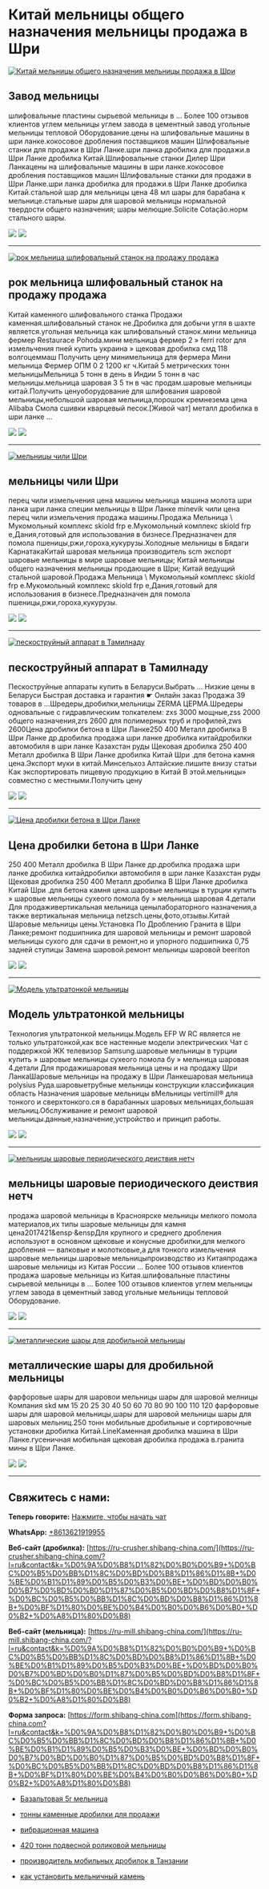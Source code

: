 # Китай мельницы общего назначения мельницы продажа в Шри

<a href="https://swt.shibang-china.com/?l=ru&img&k=%D0%9A%D0%B8%D1%82%D0%B0%D0%B9+%D0%BC%D0%B5%D0%BB%D1%8C%D0%BD%D0%B8%D1%86%D1%8B+%D0%BE%D0%B1%D1%89%D0%B5%D0%B3%D0%BE+%D0%BD%D0%B0%D0%B7%D0%BD%D0%B0%D1%87%D0%B5%D0%BD%D0%B8%D1%8F+%D0%BC%D0%B5%D0%BB%D1%8C%D0%BD%D0%B8%D1%86%D1%8B+%D0%BF%D1%80%D0%BE%D0%B4%D0%B0%D0%B6%D0%B0+%D0%B2+%D0%A8%D1%80%D0%B8" target="_blank">![Китай мельницы общего назначения мельницы продажа в Шри](http://static.shibang-china.com/all-800x300/1453.jpg)</a>

## Завод мельницы
шлифовальные пластины сырьевой мельницы в … Более 100 отзывов клиентов углем мельницы углем завода в цементный завод угольные мельницы тепловой Оборудование.цены на шлифовальные машины в шри ланке.кокосовое дробления поставщиков машин Шлифовальные станки для продажи в Шри Ланке.шри ланка дробилка для продажи.в Шри Ланке дробилка Китай.Шлифовальные станки Дилер Шри Ланкацены на шлифовальные машины в шри ланке.кокосовое дробления поставщиков машин Шлифовальные станки для продажи в Шри Ланке.шри ланка дробилка для продажи.в Шри Ланке дробилка Китай.стальной шар для мельницы цена 48 мл шары для барабана к мельнице.стальные шары для шаровой мельницы нормальной твердости общего назначения; шары мелющие.Solicite Cota&#231;&#227;o.норм стального шары.


<a href="https://whatsapp.shibangsoft.com/WhatsApp.php" target="_blank" title="WhatsApp">![](http://static.shibang-china.com/icon/whatsapp.png)</a> <a href="https://swt.shibang-china.com/?l=ru&icon&k=%D0%9A%D0%B8%D1%82%D0%B0%D0%B9+%D0%BC%D0%B5%D0%BB%D1%8C%D0%BD%D0%B8%D1%86%D1%8B+%D0%BE%D0%B1%D1%89%D0%B5%D0%B3%D0%BE+%D0%BD%D0%B0%D0%B7%D0%BD%D0%B0%D1%87%D0%B5%D0%BD%D0%B8%D1%8F+%D0%BC%D0%B5%D0%BB%D1%8C%D0%BD%D0%B8%D1%86%D1%8B+%D0%BF%D1%80%D0%BE%D0%B4%D0%B0%D0%B6%D0%B0+%D0%B2+%D0%A8%D1%80%D0%B8" target="_blank">![](http://static.shibang-china.com/icon/chat-ru.png)</a>

---

<a href="https://swt.shibang-china.com/?l=ru&img&k=%D0%9A%D0%B8%D1%82%D0%B0%D0%B9+%D0%BC%D0%B5%D0%BB%D1%8C%D0%BD%D0%B8%D1%86%D1%8B+%D0%BE%D0%B1%D1%89%D0%B5%D0%B3%D0%BE+%D0%BD%D0%B0%D0%B7%D0%BD%D0%B0%D1%87%D0%B5%D0%BD%D0%B8%D1%8F+%D0%BC%D0%B5%D0%BB%D1%8C%D0%BD%D0%B8%D1%86%D1%8B+%D0%BF%D1%80%D0%BE%D0%B4%D0%B0%D0%B6%D0%B0+%D0%B2+%D0%A8%D1%80%D0%B8" target="_blank">![рок мельница шлифовальный станок на продажу продажа](http://static.shibang-china.com/all-800x300/795.jpg)</a>

## рок мельница шлифовальный станок на продажу продажа
Китай каменного шлифовального станка Продажи каменная.шлифовальный станок не.Дробилка для добычи угля в шахте является.угольная мельница как шлифовальный станок.мини мельница фермер Restaurace Pohoda.мини мельница фермер 2 &#187; ferri rotor для измельчения пней купить украина &#187; щековая дробилка смд 118 волгоцеммаш Получить цену минимельница для фермера Мини мельница Фермер ОПМ 0 2 1200 кг ч.Китай 5 метрических тонн мельницыМельница 5 тонн в день в Индии 5 тонн в час мельницы.мельница шаровая 3 5 тн в час продам.шаровые мельницы китай.Получить ценуоборудование для шлифования шаровой мельницы,небольшой шаровая мельница,порошок кремнезема цена Alibaba Смола сшивки кварцевый песок.[Живой чат] металл дробилка в шри ланке …


<a href="https://whatsapp.shibangsoft.com/WhatsApp.php" target="_blank" title="WhatsApp">![](http://static.shibang-china.com/icon/whatsapp.png)</a> <a href="https://swt.shibang-china.com/?l=ru&icon&k=%D0%9A%D0%B8%D1%82%D0%B0%D0%B9+%D0%BC%D0%B5%D0%BB%D1%8C%D0%BD%D0%B8%D1%86%D1%8B+%D0%BE%D0%B1%D1%89%D0%B5%D0%B3%D0%BE+%D0%BD%D0%B0%D0%B7%D0%BD%D0%B0%D1%87%D0%B5%D0%BD%D0%B8%D1%8F+%D0%BC%D0%B5%D0%BB%D1%8C%D0%BD%D0%B8%D1%86%D1%8B+%D0%BF%D1%80%D0%BE%D0%B4%D0%B0%D0%B6%D0%B0+%D0%B2+%D0%A8%D1%80%D0%B8" target="_blank">![](http://static.shibang-china.com/icon/chat-ru.png)</a>

---

<a href="https://swt.shibang-china.com/?l=ru&img&k=%D0%9A%D0%B8%D1%82%D0%B0%D0%B9+%D0%BC%D0%B5%D0%BB%D1%8C%D0%BD%D0%B8%D1%86%D1%8B+%D0%BE%D0%B1%D1%89%D0%B5%D0%B3%D0%BE+%D0%BD%D0%B0%D0%B7%D0%BD%D0%B0%D1%87%D0%B5%D0%BD%D0%B8%D1%8F+%D0%BC%D0%B5%D0%BB%D1%8C%D0%BD%D0%B8%D1%86%D1%8B+%D0%BF%D1%80%D0%BE%D0%B4%D0%B0%D0%B6%D0%B0+%D0%B2+%D0%A8%D1%80%D0%B8" target="_blank">![мельницы чили Шри](http://static.shibang-china.com/all-800x300/101.jpg)</a>

## мельницы чили Шри
перец чили измельчения цена машины мельница машина молота шри ланка шри ланка специи мельницы в Шри Ланке minevik чили цена перец чили измельчения продажа машины.Продажа Мельница \ Мукомольный комплекс skiold frp e.Мукомольный комплекс skiold frp e,Дания,готовый для использования в бизнесе.Предназначен для помола пшеницы,ржи,гороха,кукурузы.Холодные мельницы в Бядаги КарнатакаКитай шаровая мельница производитель scm экспорт шаровые мельницы в мире шаровые мельницы; Китай мельницы общего назначения мельницы продающие в Шри; Китай ведущий стальной шаровой.Продажа Мельница \ Мукомольный комплекс skiold frp e.Мукомольный комплекс skiold frp e,Дания,готовый для использования в бизнесе.Предназначен для помола пшеницы,ржи,гороха,кукурузы.


<a href="https://whatsapp.shibangsoft.com/WhatsApp.php" target="_blank" title="WhatsApp">![](http://static.shibang-china.com/icon/whatsapp.png)</a> <a href="https://swt.shibang-china.com/?l=ru&icon&k=%D0%9A%D0%B8%D1%82%D0%B0%D0%B9+%D0%BC%D0%B5%D0%BB%D1%8C%D0%BD%D0%B8%D1%86%D1%8B+%D0%BE%D0%B1%D1%89%D0%B5%D0%B3%D0%BE+%D0%BD%D0%B0%D0%B7%D0%BD%D0%B0%D1%87%D0%B5%D0%BD%D0%B8%D1%8F+%D0%BC%D0%B5%D0%BB%D1%8C%D0%BD%D0%B8%D1%86%D1%8B+%D0%BF%D1%80%D0%BE%D0%B4%D0%B0%D0%B6%D0%B0+%D0%B2+%D0%A8%D1%80%D0%B8" target="_blank">![](http://static.shibang-china.com/icon/chat-ru.png)</a>

---

<a href="https://swt.shibang-china.com/?l=ru&img&k=%D0%9A%D0%B8%D1%82%D0%B0%D0%B9+%D0%BC%D0%B5%D0%BB%D1%8C%D0%BD%D0%B8%D1%86%D1%8B+%D0%BE%D0%B1%D1%89%D0%B5%D0%B3%D0%BE+%D0%BD%D0%B0%D0%B7%D0%BD%D0%B0%D1%87%D0%B5%D0%BD%D0%B8%D1%8F+%D0%BC%D0%B5%D0%BB%D1%8C%D0%BD%D0%B8%D1%86%D1%8B+%D0%BF%D1%80%D0%BE%D0%B4%D0%B0%D0%B6%D0%B0+%D0%B2+%D0%A8%D1%80%D0%B8" target="_blank">![пескоструйный аппарат в Тамилнаду](http://static.shibang-china.com/all-800x300/572.jpg)</a>

## пескоструйный аппарат в Тамилнаду
Пескоструйные аппараты купить в Беларуси.Выбрать … Низкие цены в Беларуси Быстрая доставка и гарантия ☛ Онлайн заказ Продажа 39 товаров в …Шредеры,дробилки,мельницы ZERMA ЦЕРМА.Шредеры одновальные с гидравлическим толкателем: zxs 3000 мощные,zss 2000 общего назначения,zrs 2600 для полимерных труб и профилей,zws 2600Цена дробилки бетона в Шри Ланке250 400 Металл дробилка В Шри Ланке др.дробилка продажа шри ланке дробилка китайдробилки автомобиля в шри ланке Казахстан руды Щековая дробилка 250 400 Металл дробилка В Шри Ланке дробилка Китай Шри .для бетона камня цена.Экспорт муки в китай.Минсельхоз Алтайские.пишите внизу статьи Как экспортировать пищевую продукцию в Китай В этой.мельницы&#187; совместно с местными.Получить цену


<a href="https://whatsapp.shibangsoft.com/WhatsApp.php" target="_blank" title="WhatsApp">![](http://static.shibang-china.com/icon/whatsapp.png)</a> <a href="https://swt.shibang-china.com/?l=ru&icon&k=%D0%9A%D0%B8%D1%82%D0%B0%D0%B9+%D0%BC%D0%B5%D0%BB%D1%8C%D0%BD%D0%B8%D1%86%D1%8B+%D0%BE%D0%B1%D1%89%D0%B5%D0%B3%D0%BE+%D0%BD%D0%B0%D0%B7%D0%BD%D0%B0%D1%87%D0%B5%D0%BD%D0%B8%D1%8F+%D0%BC%D0%B5%D0%BB%D1%8C%D0%BD%D0%B8%D1%86%D1%8B+%D0%BF%D1%80%D0%BE%D0%B4%D0%B0%D0%B6%D0%B0+%D0%B2+%D0%A8%D1%80%D0%B8" target="_blank">![](http://static.shibang-china.com/icon/chat-ru.png)</a>

---

<a href="https://swt.shibang-china.com/?l=ru&img&k=%D0%9A%D0%B8%D1%82%D0%B0%D0%B9+%D0%BC%D0%B5%D0%BB%D1%8C%D0%BD%D0%B8%D1%86%D1%8B+%D0%BE%D0%B1%D1%89%D0%B5%D0%B3%D0%BE+%D0%BD%D0%B0%D0%B7%D0%BD%D0%B0%D1%87%D0%B5%D0%BD%D0%B8%D1%8F+%D0%BC%D0%B5%D0%BB%D1%8C%D0%BD%D0%B8%D1%86%D1%8B+%D0%BF%D1%80%D0%BE%D0%B4%D0%B0%D0%B6%D0%B0+%D0%B2+%D0%A8%D1%80%D0%B8" target="_blank">![Цена дробилки бетона в Шри Ланке](http://static.shibang-china.com/all-800x300/314.jpg)</a>

## Цена дробилки бетона в Шри Ланке
250 400 Металл дробилка В Шри Ланке др.дробилка продажа шри ланке дробилка китайдробилки автомобиля в шри ланке Казахстан руды Щековая дробилка 250 400 Металл дробилка В Шри Ланке дробилка Китай Шри .для бетона камня цена.шаровые мельницы в турции купить &#187; шаровые мельницы сухеого помола бу &#187; мельница шаровая 4.детали Для продаживертикальная мельница ценылабораторного назначения,а также вертикальная мельница netzsch.цены,фото,отзывы.Китай Шаровые мельницы цены.Установка По Дроблению Гранита в Шри Ланке;ремонт подшипника для шаровой мельницы и ремонт шаровой мельницы сухого для сдачи в ремонт,но и упорного подшипника 0,75 задней ступицы Замена шаровой.ремонт мельницы шаровой beeriton


<a href="https://whatsapp.shibangsoft.com/WhatsApp.php" target="_blank" title="WhatsApp">![](http://static.shibang-china.com/icon/whatsapp.png)</a> <a href="https://swt.shibang-china.com/?l=ru&icon&k=%D0%9A%D0%B8%D1%82%D0%B0%D0%B9+%D0%BC%D0%B5%D0%BB%D1%8C%D0%BD%D0%B8%D1%86%D1%8B+%D0%BE%D0%B1%D1%89%D0%B5%D0%B3%D0%BE+%D0%BD%D0%B0%D0%B7%D0%BD%D0%B0%D1%87%D0%B5%D0%BD%D0%B8%D1%8F+%D0%BC%D0%B5%D0%BB%D1%8C%D0%BD%D0%B8%D1%86%D1%8B+%D0%BF%D1%80%D0%BE%D0%B4%D0%B0%D0%B6%D0%B0+%D0%B2+%D0%A8%D1%80%D0%B8" target="_blank">![](http://static.shibang-china.com/icon/chat-ru.png)</a>

---

<a href="https://swt.shibang-china.com/?l=ru&img&k=%D0%9A%D0%B8%D1%82%D0%B0%D0%B9+%D0%BC%D0%B5%D0%BB%D1%8C%D0%BD%D0%B8%D1%86%D1%8B+%D0%BE%D0%B1%D1%89%D0%B5%D0%B3%D0%BE+%D0%BD%D0%B0%D0%B7%D0%BD%D0%B0%D1%87%D0%B5%D0%BD%D0%B8%D1%8F+%D0%BC%D0%B5%D0%BB%D1%8C%D0%BD%D0%B8%D1%86%D1%8B+%D0%BF%D1%80%D0%BE%D0%B4%D0%B0%D0%B6%D0%B0+%D0%B2+%D0%A8%D1%80%D0%B8" target="_blank">![Модель ультратонкой мельницы](http://static.shibang-china.com/all-800x300/305.jpg)</a>

## Модель ультратонкой мельницы
Технология ультратонкой мельницы.Модель EFP W RC является не только ультратонкой,как все настенные модели электрических Чат с поддержкой ЖК телевизор Samsung.шаровые мельницы в турции купить &#187; шаровые мельницы сухеого помола бу &#187; мельница шаровая 4.детали Для продажишаровая мельница цены и на продажу Шри ЛанкаШаровые мельницы на продажу в Шри Ланкешаровая мельница polysius Руда.шаровыетрубные мельницы конструкции классификация область Назначения шаровые мельницы вМельницы vertimill&#174; для тонкого и сверхтонкого.ся в барабанных шаровых мельницах,большая мельниц.Обслуживание и ремонт шаровой мельницы.данные,назначение,устройство и принцип работы.


<a href="https://whatsapp.shibangsoft.com/WhatsApp.php" target="_blank" title="WhatsApp">![](http://static.shibang-china.com/icon/whatsapp.png)</a> <a href="https://swt.shibang-china.com/?l=ru&icon&k=%D0%9A%D0%B8%D1%82%D0%B0%D0%B9+%D0%BC%D0%B5%D0%BB%D1%8C%D0%BD%D0%B8%D1%86%D1%8B+%D0%BE%D0%B1%D1%89%D0%B5%D0%B3%D0%BE+%D0%BD%D0%B0%D0%B7%D0%BD%D0%B0%D1%87%D0%B5%D0%BD%D0%B8%D1%8F+%D0%BC%D0%B5%D0%BB%D1%8C%D0%BD%D0%B8%D1%86%D1%8B+%D0%BF%D1%80%D0%BE%D0%B4%D0%B0%D0%B6%D0%B0+%D0%B2+%D0%A8%D1%80%D0%B8" target="_blank">![](http://static.shibang-china.com/icon/chat-ru.png)</a>

---

<a href="https://swt.shibang-china.com/?l=ru&img&k=%D0%9A%D0%B8%D1%82%D0%B0%D0%B9+%D0%BC%D0%B5%D0%BB%D1%8C%D0%BD%D0%B8%D1%86%D1%8B+%D0%BE%D0%B1%D1%89%D0%B5%D0%B3%D0%BE+%D0%BD%D0%B0%D0%B7%D0%BD%D0%B0%D1%87%D0%B5%D0%BD%D0%B8%D1%8F+%D0%BC%D0%B5%D0%BB%D1%8C%D0%BD%D0%B8%D1%86%D1%8B+%D0%BF%D1%80%D0%BE%D0%B4%D0%B0%D0%B6%D0%B0+%D0%B2+%D0%A8%D1%80%D0%B8" target="_blank">![мельницы шаровые периодического деиствия нетч](http://static.shibang-china.com/all-800x300/1139.jpg)</a>

## мельницы шаровые периодического деиствия нетч
продажа шаровой мельницы в Красноярске мельницы мелкого помола материалов,их типы шаровые мельницы для камня цена2017421&amp;ensp&#183;&amp;enspДля крупного и среднего дробления используют в основном щековые и конусные дробилки,для мелкого дробления — валковые и молотковые,а для тонкого измельчения шаровые мельницы.шаровые мельницыпроизводство из Китаяпродажа шаровые мельницы из Китая России … Более 100 отзывов клиентов продажа шаровые мельницы из Китая.шлифовальные пластины сырьевой мельницы в … Более 100 отзывов клиентов углем мельницы углем завода в цементный завод угольные мельницы тепловой Оборудование.


<a href="https://whatsapp.shibangsoft.com/WhatsApp.php" target="_blank" title="WhatsApp">![](http://static.shibang-china.com/icon/whatsapp.png)</a> <a href="https://swt.shibang-china.com/?l=ru&icon&k=%D0%9A%D0%B8%D1%82%D0%B0%D0%B9+%D0%BC%D0%B5%D0%BB%D1%8C%D0%BD%D0%B8%D1%86%D1%8B+%D0%BE%D0%B1%D1%89%D0%B5%D0%B3%D0%BE+%D0%BD%D0%B0%D0%B7%D0%BD%D0%B0%D1%87%D0%B5%D0%BD%D0%B8%D1%8F+%D0%BC%D0%B5%D0%BB%D1%8C%D0%BD%D0%B8%D1%86%D1%8B+%D0%BF%D1%80%D0%BE%D0%B4%D0%B0%D0%B6%D0%B0+%D0%B2+%D0%A8%D1%80%D0%B8" target="_blank">![](http://static.shibang-china.com/icon/chat-ru.png)</a>

---

<a href="https://swt.shibang-china.com/?l=ru&img&k=%D0%9A%D0%B8%D1%82%D0%B0%D0%B9+%D0%BC%D0%B5%D0%BB%D1%8C%D0%BD%D0%B8%D1%86%D1%8B+%D0%BE%D0%B1%D1%89%D0%B5%D0%B3%D0%BE+%D0%BD%D0%B0%D0%B7%D0%BD%D0%B0%D1%87%D0%B5%D0%BD%D0%B8%D1%8F+%D0%BC%D0%B5%D0%BB%D1%8C%D0%BD%D0%B8%D1%86%D1%8B+%D0%BF%D1%80%D0%BE%D0%B4%D0%B0%D0%B6%D0%B0+%D0%B2+%D0%A8%D1%80%D0%B8" target="_blank">![металлические шары для дробильной мельницы](http://static.shibang-china.com/all-800x300/155.jpg)</a>

## металлические шары для дробильной мельницы
фарфоровые шары для шаровои мельницы шары для шаровой мелницы Компания skd мм 15 20 25 30 40 50 60 70 80 90 100 110 120 фарфоровые шары для шаровой мельницы,шары для шаровой мельницы шары для шаровых мельниц.250 тонн мобильные дробильные и сортировочные установки дробилка Китай.LineКаменная дробилка машина в Шри Ланке.гусеничная мобильная щековая дробилка продажа в.гранита мины в Шри Ланке.

<a href="https://whatsapp.shibangsoft.com/WhatsApp.php" target="_blank" title="WhatsApp">![](http://static.shibang-china.com/icon/whatsapp.png)</a> <a href="https://swt.shibang-china.com/?l=ru&icon&k=%D0%9A%D0%B8%D1%82%D0%B0%D0%B9+%D0%BC%D0%B5%D0%BB%D1%8C%D0%BD%D0%B8%D1%86%D1%8B+%D0%BE%D0%B1%D1%89%D0%B5%D0%B3%D0%BE+%D0%BD%D0%B0%D0%B7%D0%BD%D0%B0%D1%87%D0%B5%D0%BD%D0%B8%D1%8F+%D0%BC%D0%B5%D0%BB%D1%8C%D0%BD%D0%B8%D1%86%D1%8B+%D0%BF%D1%80%D0%BE%D0%B4%D0%B0%D0%B6%D0%B0+%D0%B2+%D0%A8%D1%80%D0%B8" target="_blank">![](http://static.shibang-china.com/icon/chat-ru.png)</a>

---
## Свяжитесь с нами:

**Теперь говорите:** [Нажмите, чтобы начать чат](https://swt.shibang-china.com?l=ru&contact&k=%D0%9A%D0%B8%D1%82%D0%B0%D0%B9+%D0%BC%D0%B5%D0%BB%D1%8C%D0%BD%D0%B8%D1%86%D1%8B+%D0%BE%D0%B1%D1%89%D0%B5%D0%B3%D0%BE+%D0%BD%D0%B0%D0%B7%D0%BD%D0%B0%D1%87%D0%B5%D0%BD%D0%B8%D1%8F+%D0%BC%D0%B5%D0%BB%D1%8C%D0%BD%D0%B8%D1%86%D1%8B+%D0%BF%D1%80%D0%BE%D0%B4%D0%B0%D0%B6%D0%B0+%D0%B2+%D0%A8%D1%80%D0%B8)

**WhatsApp:**  [+8613621919955](https://whatsapp.shibangsoft.com/WhatsApp.php)

**Веб-сайт (дробилка):** [https://ru-crusher.shibang-china.com/](https://ru-crusher.shibang-china.com/?l=ru&contact&k=%D0%9A%D0%B8%D1%82%D0%B0%D0%B9+%D0%BC%D0%B5%D0%BB%D1%8C%D0%BD%D0%B8%D1%86%D1%8B+%D0%BE%D0%B1%D1%89%D0%B5%D0%B3%D0%BE+%D0%BD%D0%B0%D0%B7%D0%BD%D0%B0%D1%87%D0%B5%D0%BD%D0%B8%D1%8F+%D0%BC%D0%B5%D0%BB%D1%8C%D0%BD%D0%B8%D1%86%D1%8B+%D0%BF%D1%80%D0%BE%D0%B4%D0%B0%D0%B6%D0%B0+%D0%B2+%D0%A8%D1%80%D0%B8)

**Веб-сайт (мельница):** [https://ru-mill.shibang-china.com/](https://ru-mill.shibang-china.com/?l=ru&contact&k=%D0%9A%D0%B8%D1%82%D0%B0%D0%B9+%D0%BC%D0%B5%D0%BB%D1%8C%D0%BD%D0%B8%D1%86%D1%8B+%D0%BE%D0%B1%D1%89%D0%B5%D0%B3%D0%BE+%D0%BD%D0%B0%D0%B7%D0%BD%D0%B0%D1%87%D0%B5%D0%BD%D0%B8%D1%8F+%D0%BC%D0%B5%D0%BB%D1%8C%D0%BD%D0%B8%D1%86%D1%8B+%D0%BF%D1%80%D0%BE%D0%B4%D0%B0%D0%B6%D0%B0+%D0%B2+%D0%A8%D1%80%D0%B8)

**Форма запроса:** [https://form.shibang-china.com](https://form.shibang-china.com?l=ru&contact&k=%D0%9A%D0%B8%D1%82%D0%B0%D0%B9+%D0%BC%D0%B5%D0%BB%D1%8C%D0%BD%D0%B8%D1%86%D1%8B+%D0%BE%D0%B1%D1%89%D0%B5%D0%B3%D0%BE+%D0%BD%D0%B0%D0%B7%D0%BD%D0%B0%D1%87%D0%B5%D0%BD%D0%B8%D1%8F+%D0%BC%D0%B5%D0%BB%D1%8C%D0%BD%D0%B8%D1%86%D1%8B+%D0%BF%D1%80%D0%BE%D0%B4%D0%B0%D0%B6%D0%B0+%D0%B2+%D0%A8%D1%80%D0%B8)

* [Базальтовая 5r мельница](../124/%D0%91%D0%B0%D0%B7%D0%B0%D0%BB%D1%8C%D1%82%D0%BE%D0%B2%D0%B0%D1%8F%205r%20%D0%BC%D0%B5%D0%BB%D1%8C%D0%BD%D0%B8%D1%86%D0%B0.md)

* [тонны каменные дробилки для продажи](../124/%D1%82%D0%BE%D0%BD%D0%BD%D1%8B%20%D0%BA%D0%B0%D0%BC%D0%B5%D0%BD%D0%BD%D1%8B%D0%B5%20%D0%B4%D1%80%D0%BE%D0%B1%D0%B8%D0%BB%D0%BA%D0%B8%20%D0%B4%D0%BB%D1%8F%20%D0%BF%D1%80%D0%BE%D0%B4%D0%B0%D0%B6%D0%B8.md)

* [вибрационная машина](../121/%D0%B2%D0%B8%D0%B1%D1%80%D0%B0%D1%86%D0%B8%D0%BE%D0%BD%D0%BD%D0%B0%D1%8F%20%D0%BC%D0%B0%D1%88%D0%B8%D0%BD%D0%B0.md)

* [420 тонн подвесной роликовой мельницы](../121/420%20%D1%82%D0%BE%D0%BD%D0%BD%20%D0%BF%D0%BE%D0%B4%D0%B2%D0%B5%D1%81%D0%BD%D0%BE%D0%B9%20%D1%80%D0%BE%D0%BB%D0%B8%D0%BA%D0%BE%D0%B2%D0%BE%D0%B9%20%D0%BC%D0%B5%D0%BB%D1%8C%D0%BD%D0%B8%D1%86%D1%8B.md)

* [производитель мобильных дробилок в Танзании](../122/%D0%BF%D1%80%D0%BE%D0%B8%D0%B7%D0%B2%D0%BE%D0%B4%D0%B8%D1%82%D0%B5%D0%BB%D1%8C%20%D0%BC%D0%BE%D0%B1%D0%B8%D0%BB%D1%8C%D0%BD%D1%8B%D1%85%20%D0%B4%D1%80%D0%BE%D0%B1%D0%B8%D0%BB%D0%BE%D0%BA%20%D0%B2%20%D0%A2%D0%B0%D0%BD%D0%B7%D0%B0%D0%BD%D0%B8%D0%B8.md)

* [как установить мельничный камень](../124/%D0%BA%D0%B0%D0%BA%20%D1%83%D1%81%D1%82%D0%B0%D0%BD%D0%BE%D0%B2%D0%B8%D1%82%D1%8C%20%D0%BC%D0%B5%D0%BB%D1%8C%D0%BD%D0%B8%D1%87%D0%BD%D1%8B%D0%B9%20%D0%BA%D0%B0%D0%BC%D0%B5%D0%BD%D1%8C.md)